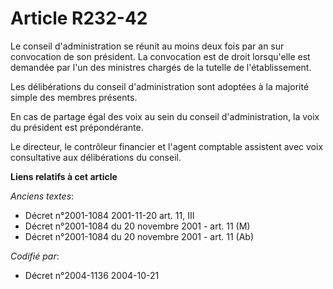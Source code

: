 # Article R232-42

Le conseil d'administration se réunit au moins deux fois par an sur convocation de son président. La convocation est de droit
lorsqu'elle est demandée par l'un des ministres chargés de la tutelle de l'établissement.

Les délibérations du conseil d'administration sont adoptées à la majorité simple des membres présents.

En cas de partage égal des voix au sein du conseil d'administration, la voix du président est prépondérante.

Le directeur, le contrôleur financier et l'agent comptable assistent avec voix consultative aux délibérations du conseil.

**Liens relatifs à cet article**

_Anciens textes_:

  - Décret n°2001-1084 2001-11-20 art. 11, III
  - Décret n°2001-1084 du 20 novembre 2001 - art. 11 (M)
  - Décret n°2001-1084 du 20 novembre 2001 - art. 11 (Ab)

_Codifié par_:

  - Décret n°2004-1136 2004-10-21
